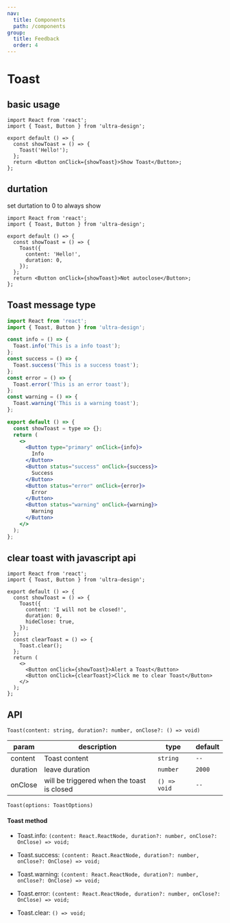 ```yaml
---
nav:
  title: Components
  path: /components
group:
  title: Feedback
  order: 4
---
```


# Toast

## basic usage

```tsx
import React from 'react';
import { Toast, Button } from 'ultra-design';

export default () => {
  const showToast = () => {
    Toast('Hello!');
  };
  return <Button onClick={showToast}>Show Toast</Button>;
};
```

## durtation

set durtation to 0 to always show

```tsx
import React from 'react';
import { Toast, Button } from 'ultra-design';

export default () => {
  const showToast = () => {
    Toast({
      content: 'Hello!',
      duration: 0,
    });
  };
  return <Button onClick={showToast}>Not autoclose</Button>;
};
```

## Toast message type

```jsx
import React from 'react';
import { Toast, Button } from 'ultra-design';

const info = () => {
  Toast.info('This is a info toast');
};
const success = () => {
  Toast.success('This is a success toast');
};
const error = () => {
  Toast.error('This is an error toast');
};
const warning = () => {
  Toast.warning('This is a warning toast');
};

export default () => {
  const showToast = type => {};
  return (
    <>
      <Button type="primary" onClick={info}>
        Info
      </Button>
      <Button status="success" onClick={success}>
        Success
      </Button>
      <Button status="error" onClick={error}>
        Error
      </Button>
      <Button status="warning" onClick={warning}>
        Warning
      </Button>
    </>
  );
};
```

## clear toast with javascript api

```tsx
import React from 'react';
import { Toast, Button } from 'ultra-design';

export default () => {
  const showToast = () => {
    Toast({
      content: 'I will not be closed!',
      duration: 0,
      hideClose: true,
    });
  };
  const clearToast = () => {
    Toast.clear();
  };
  return (
    <>
      <Button onClick={showToast}>Alert a Toast</Button>
      <Button onClick={clearToast}>Click me to clear Toast</Button>
    </>
  );
};
```

## API

`Toast(content: string, duration?: number, onClose?: () => void)`

| param    | description                                | type         | default |
| -------- | ------------------------------------------ | ------------ | ------- |
| content  | Toast content                              | `string`     | `--`    |
| duration | leave duration                             | `number`     | `2000`  |
| onClose  | will be triggered when the toast is closed | `() => void` | `--`    |

`Toast(options: ToastOptions)`

<API src="toast-internal.tsx" hideTitle />

#### Toast method

- Toast.info: `(content: React.ReactNode, duration?: number, onClose?: OnClose) => void;`

- Toast.success: `(content: React.ReactNode, duration?: number, onClose?: OnClose) => void;`

- Toast.warning: `(content: React.ReactNode, duration?: number, onClose?: OnClose) => void;`

- Toast.error: `(content: React.ReactNode, duration?: number, onClose?: OnClose) => void;`

- Toast.clear: `() => void;`
